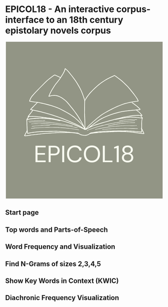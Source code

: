 # EPICOL18 - An interactive corpus-interface to an 18th century epistolary novels corpus

<p align="center" width="100%">
    <img src="post_files/EPICOL18.png">
</p>

## Start page

## Top words and Parts-of-Speech

## Word Frequency and Visualization

## Find N-Grams of sizes 2,3,4,5

## Show Key Words in Context (KWIC)

## Diachronic Frequency Visualization

